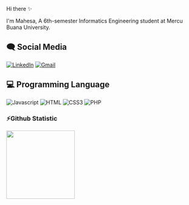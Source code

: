 Hi there ✨

I'm Mahesa, A 6th-semester Informatics Engineering student at Mercu Buana University. 

## 🗨️ Social Media
[<img alt="LinkedIn" src="https://img.shields.io/badge/LinkedIn-%230E76A8.svg?&style=for-the-badge&logo=LinkedIn&logoColor=white" />](https://www.linkedin.com/in/mahesa-haryo-pamungkas-7850b7347/)
[<img alt="Gmail" src="https://img.shields.io/badge/Gmail-D14836?style=for-the-badge&logo=gmail&logoColor=white" />](mailto:mahesahp05@gmail.com)

## 💻 Programming Language
![Javascript](https://img.shields.io/badge/Javascript-F0DB4F?style=for-the-badge&labelColor=black&logo=javascript&logoColor=F0DB4F)
![HTML](https://img.shields.io/badge/HTML5-E34F26?style=for-the-badge&logo=html5&logoColor=white)
![CSS3](https://img.shields.io/badge/CSS3-1572B6?style=for-the-badge&logo=css3&logoColor=white)
![PHP](https://img.shields.io/badge/PHP-777BB4?style=for-the-badge&logo=php&logoColor=white)

### ⚡Github Statistic
<p align="left">
<a href="https://github.com/HaryoPamungkas">
  <img height="180em" src="https://github-readme-stats-eight-theta.vercel.app/api/top-langs/?username=kevinma21&layout=compact&langs_count=8&theme=algolia"/>
</a>
</p>

<br/>
